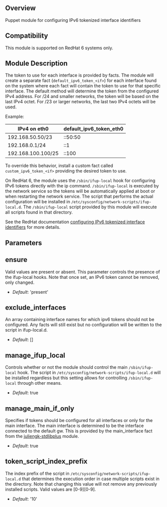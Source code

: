 ## Overview

Puppet module for configuring IPv6 tokenized interface identifiers

## Compatibility

This module is supported on RedHat 6 systems only.

## Module Description

The token to use for each interface is provided by facts. The module will create a separate fact (`default_ipv6_token_<if>`) for each interface found on the system where each fact will contain the token to use for that specific interface.
The default method will determine the token from the configured IPv4 address. For /24 and smaller networks, the token will be based on the last IPv4 octet.
For /23 or larger networks, the last two IPv4 octets will be used.

Example:

IPv4 on eth0 | default_ipv6_token_eth0
-------------|------------------------
192.168.50.50/23   | ::50:50
192.168.0.1/24     | ::1
192.168.100.100/25 | ::100

To override this behavior, install a custom fact called `custom_ipv6_token_<if>` providing the desired token to use.

On RedHat 6, the module uses the `/sbin/ifup-local` hook for configuring IPv6 tokens directly with the ip command. `/sbin/ifup-local` is executed by the network service so the tokens will be automatically applied at boot or when restarting the network service.
The script that performs the actual configuration will be installed in `/etc/sysconfig/network-scripts/ifup-local.d`. The `/sbin/ifup-local` script provided by this module will execute all scripts found in that directory.

See the RedHat documentation [configuring IPv6 tokenized interface identifiers](https://access.redhat.com/documentation/en-US/Red_Hat_Enterprise_Linux/6/html/Deployment_Guide/s2-Configuring_IPv6_Tokenized_Interface_Identifiers.html) for more details.

## Parameters

ensure
------
Valid values are present or absent. This parameter controls the presence of the ifup-local hooks. Note that once set, an IPv6 token cannot be removed, only changed.

- *Default*: 'present'

exclude_interfaces
------------------
An array containing interface names for which ipv6 tokens should not be configured.
Any facts will still exist but no configuration will be written to the script in ifup-local.d.

- *Default*: []

manage_ifup_local
-----------------
Controls whether or not the module should control the main `/sbin/ifup-local` hook. The script in `/etc/sysconfig/network-scripts/ifup-local.d` will be installed regardless but this setting allows for controlling `/sbin/ifup-local` through other means.

- *Default*: true

manage_main_if_only
-------------------
Specifies if tokens should be configured for all interfaces or only for the main interface. The main interface is determined to be the interface connected to the default gw. This is provided by the main_interface fact from the [juliengk-stdlibplus](https://github.com/juliengk/puppet-stdlibplus) module.

- *Default*: true

token_script_index_prefix
-------------------------
The index prefix of the script in `/etc/sysconfig/network-scripts/ifup-local.d` that determines the execution order in case multiple scripts exist in the directory.
Note that changing this value will not remove any previously installed scripts.
Valid values are [0-9][0-9].

- *Default*: '10'

